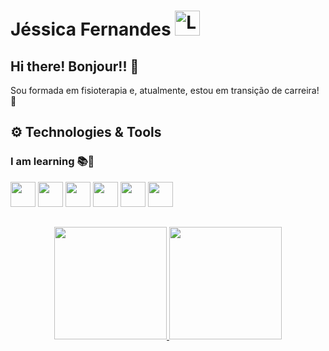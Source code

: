 <div>
  <h1 align="left">Jéssica Fernandes
    <a href="https://www.linkedin.com/in/jessicafmota/">
    <img width="40px" src="https://cdn.jsdelivr.net/gh/devicons/devicon/icons/linkedin/linkedin-original.svg" alt="LinkedIn"/>
    </a>
  </h1>
</div>

## Hi there! Bonjour!! 🌹

Sou formada em fisioterapia e, atualmente, estou em transição de carreira! 💜

## ⚙️ Technologies & Tools 

### I am learning 📚📖

<div>
  <code><img width="40px" src="https://cdn.jsdelivr.net/gh/devicons/devicon/icons/java/java-original.svg"/></code>
  <code><img width="40px" src="https://cdn.jsdelivr.net/gh/devicons/devicon/icons/html5/html5-original.svg"/></code>
  <code><img width="40px" src="https://cdn.jsdelivr.net/gh/devicons/devicon/icons/css3/css3-original.svg"/></code>
  <code><img width="40px" src="https://cdn.jsdelivr.net/gh/devicons/devicon/icons/intellij/intellij-original.svg"/></code>
  <code><img width="40px" src="https://cdn.jsdelivr.net/gh/devicons/devicon/icons/vscode/vscode-original.svg"/></code>
  <code><img width="40px" src="https://cdn.jsdelivr.net/gh/devicons/devicon/icons/git/git-original.svg"/></code>
</div>

##

<div>
  <p align="center">
    <a href="https://github.com/JessicaMotaa">
      <img height="180em" src="https://github-readme-stats.vercel.app/api/top-langs/?username=JessicaMotaa&layout=compact&langs_count=7&theme=material-palenight"/>
       <img height="180em" src="https://github-readme-stats.vercel.app/api?username=JessicaMotaa&show_icons=true&theme=material-palenight&include_all_commits=true&count_private=true"/>
  </p>
</div>
